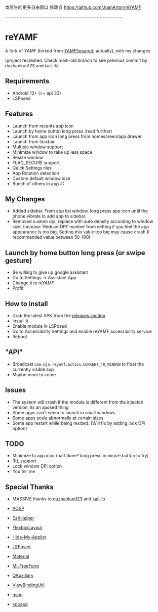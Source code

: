 

类原生的更多自由窗口
修改自 https://github.com/JuanArton/reYAMF


=========================================
# reYAMF

A fork of YAMF (forked from [YAMFSquared](https://github.com/kaii-lb/YAMFsquared), actually), with my changes.

(project recreated. Check main-old branch to see previous commit by duzhaokun123 and kaii-lb)

## Requirements
- Android 13+ (>= api 33)
- LSPosed

## Features
- Launch from recents app icon
- Launch by home button long press (read further)
- Launch from app icon long press from homescreen/app drawer
- Launch from taskbar
- Multiple window support
- Minimize window to take up less space
- Resize window
- FLAG_SECURE support
- Quick Settings tiles 
- App Rotation detection
- Custom default window size
- Bunch of others in app :D

## My Changes
- Added sidebar. From app list window, long press app icon until the phone vibrate to add app to sidebar.
- Removed custom dpi, replace with auto density according to window size. Increase 'Reduce DPI' number from setting if you feel the app appearance is too big. Setting this value too big may cause crash (I recommended value between 50-100)

## Launch by home button long press (or swipe gesture)
- Be willing to give up google assistant
- Go to Settings -> Assistant App
- Change it to reYAMF
- Profit

## How to install
- Grab the latest APK from the [releases section](https://github.com/JuanArton/YAMFsquared/releases)
- Install it
- Enable module in LSPosed
- Go to Accessibility Settings and enable reYAMF accessibility service
- Reboot

## "API" 
- Broadcast `com.mja.reyamf.action.CURRENT_TO_WINDOW` to float the currently visible app
- Maybe more to come

## Issues
- The system will crash if the module is different from the injected version, its an xposed thing
- Some apps can't seem to launch in small windows
- Some apps scale abnormally at certain sizes
- Some app restart while being resized. (Will fix by adding lock DPI option)

## TODO
- Minimize to app icon (half done? long press minimize button to try)
- RtL support
- Lock window DPI option
- You tell me

## Special Thanks
- MASSIVE thanks to [duzhaokun123](https://github.com/duzhaokun123) and [kaii-lb](https://github.com/kaii-lb/YAMFsquared)

- [AOSP](https://source.android.com/)
- [EzXHelper](https://github.com/KyuubiRan/EzXHelper)
- [FlexboxLayout](https://github.com/google/flexbox-layout)
- [Hide-My-Applist](https://github.com/Dr-TSNG/Hide-My-Applist)
- [LSPosed](https://github.com/LSPosed/LSPosed)
- [Material](https://material.io/)
- [Mi-FreeForm](https://github.com/sunshine0523/Mi-FreeForm)
- [QAuxiliary](https://github.com/cinit/QAuxiliary)
- [ViewBindingUtil](https://github.com/matsudamper/ViewBindingUtil)
- [gson](https://github.com/google/gson)
- [xposed](https://forum.xda-developers.com/xposed)
